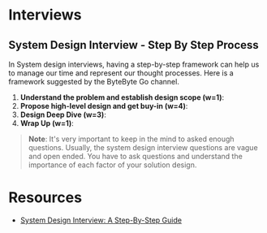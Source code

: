# Interviews

## System Design Interview - Step By Step Process

In System design interviews, having a step-by-step framework can help us to manage our time and represent our thought processes. Here is a framework suggested by the ByteByte Go channel.

1. **Understand the problem and establish design scope (w=1)**: 
2. **Propose high-level design and get buy-in (w=4)**:
3. **Design Deep Dive (w=3)**: 
4. **Wrap Up (w=1)**: 

> **Note**: It's very important to keep in the mind to asked enough questions. Usually, the system design interview questions are vague and open ended. You have to ask questions and understand the importance of each factor of your solution design.

# Resources

- [System Design Interview: A Step-By-Step Guide](https://www.youtube.com/watch?v=i7twT3x5yv8)
